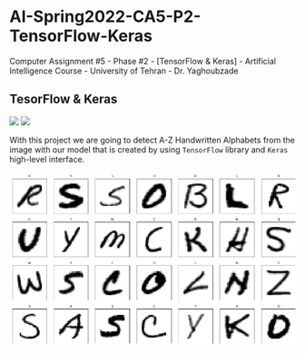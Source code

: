 # AI-Spring2022-CA5-P2-TensorFlow-Keras
Computer Assignment #5 - Phase #2 - [TensorFlow &amp; Keras] - Artificial Intelligence Course - University of Tehran - Dr. Yaghoubzade 
## TesorFlow & Keras
<img src='https://upload.wikimedia.org/wikipedia/commons/thumb/2/2d/Tensorflow_logo.svg/1200px-Tensorflow_logo.svg.png' width=100 /> <img src='https://upload.wikimedia.org/wikipedia/commons/thumb/a/ae/Keras_logo.svg/1200px-Keras_logo.svg.png' width=100 />

With this project we are going to detect A-Z Handwritten Alphabets from the image with our model that is created by using `TensorFlow` library and `Keras` high-level interface.

<img src='https://github.com/Aliw7979/AI-Spring2022-CA5-P2-TensorFlow-Keras/blob/main/English%20A-Z%20Handwritten%20Alphabets.png?raw=true' width=600>
